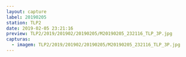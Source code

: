 ```yaml
---
layout: capture
label: 20190205
station: TLP2
date: 2019-02-05 23:21:16
preview: TLP2/2019/201902/20190205/M20190205_232116_TLP_3P.jpg
capturas:
  - imagem: TLP2/2019/201902/20190205/M20190205_232116_TLP_3P.jpg
---
```

